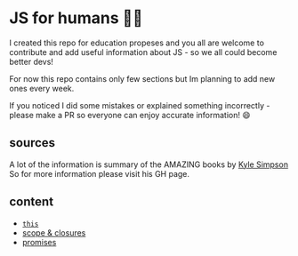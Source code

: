 # JS for humans 👨‍💻

I created this repo for education propeses and you all are welcome to contribute and add useful information about JS - so we all could become better devs! 

For now this repo contains only few sections but Im planning to add new ones every week. 

If you noticed I did some mistakes or explained something incorrectly - please make a PR so everyone can enjoy accurate information! :smile: 

## sources 
A lot of the information is summary of the AMAZING books by [Kyle Simpson](https://github.com/getify) So for more information please visit his GH page. 

## content

* [`this`](lib/this.md) 
* [scope & closures](lib/scopeNclosures.md)
* [promises](lib/promises.md)